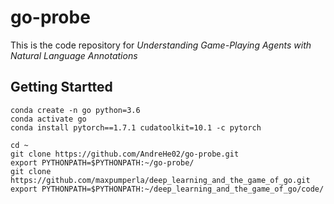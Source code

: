 # go-probe 

This is the code repository for *Understanding Game-Playing Agents with Natural Language Annotations*

## Getting Startted

```{bash}
conda create -n go python=3.6
conda activate go
conda install pytorch==1.7.1 cudatoolkit=10.1 -c pytorch

cd ~
git clone https://github.com/AndreHe02/go-probe.git
export PYTHONPATH=$PYTHONPATH:~/go-probe/
git clone https://github.com/maxpumperla/deep_learning_and_the_game_of_go.git
export PYTHONPATH=$PYTHONPATH:~/deep_learning_and_the_game_of_go/code/
```



